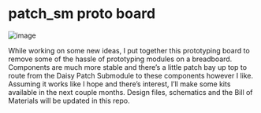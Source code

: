 # patch_sm proto board

﻿![image](https://github.com/jroo/proto-board-patch-sm/assets/49064/07940326-4c1d-4da1-b845-4b7256123cd0)

While working on some new ideas, I put together this prototyping board to remove some of the hassle of prototyping modules on a breadboard. Components are much more stable and there’s a little patch bay up top to route from the Daisy Patch Submodule to these components however I like. Assuming it works like I hope and there’s interest, I’ll make some kits available in the next couple months. Design files, schematics and the Bill of Materials will be updated in this repo. 
